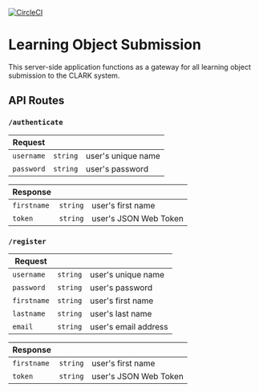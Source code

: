 [![CircleCI](https://circleci.com/gh/Cyber4All/learning-object-submission.svg?style=svg)](https://circleci.com/gh/Cyber4All/learning-object-submission)

# Learning Object Submission

This server-side application functions as a gateway for all learning object submission to the CLARK system.

## API Routes

### `/authenticate`
Request | []() | []()
---|---|---
`username`|`string`|user's unique name
`password`|`string`|user's password

Response | []() | []()
---|---|---
`firstname`|`string`|user's first name
`token`|`string`|user's JSON Web Token

### `/register`
Request | []() | []()
---|---|---
`username`|`string`|user's unique name
`password`|`string`|user's password
`firstname`|`string`|user's first name
`lastname`|`string`|user's last name
`email`|`string`|user's email address

Response | []() | []()
---|---|---
`firstname`|`string`|user's first name
`token`|`string`|user's JSON Web Token
